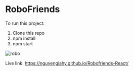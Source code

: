 # RoboFriends
To run this project:
1. Clone this repo
2. npm install
3. npm start



![robo](https://user-images.githubusercontent.com/59522191/93848607-4fc81380-fcd4-11ea-8430-0d608638a706.gif)

Live link: https://nguyengiahy.github.io/Robofriends-React/
